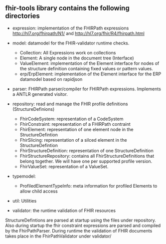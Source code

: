 fhir-tools library contains the following directories
-
- expression: implementation of the FHIRPath expressions http://hl7.org/fhirpath/N1/ and http://hl7.org/fhir/R4/fhirpath.html
- model: datamodel for the FHIR-validator runtime checks.
  - Collection: All Expressions work on collections
  - Element: A single node in the document tree (Interface)
  - ValueElement: implementation of the Element interface for nodes of the structure definition containing
fixed values or pattern values.
  - erp/ErpElement: implementation of the Element interface for the ERP datamodel based on rapidjson

- parser: FHIRPath parser/compiler for FHIRPath expressions. Implements a ANTLR generated visitor.
- repository: read and manage the FHIR profile definitions (StructureDefinions)
  - FhirCodeSystem: representation of a CodeSystem
  - FhirConstraint: representation of a FHIRPath contraint
  - FhirElement: representation of one element node in the StructureDefintion
  - FhirSlicing: representation of a silced element  in the StructureDefintion
  - FhirStructureDefinition: representation of one StructureDefinition
  - FhirStructureRepository: contains all FhirStructureDefinitions that belong together.
We will have one per supported profile version.
  - FhirValueSet: representation of a ValueSet.
- typemodel:
  - ProfiledElementTypeInfo: meta information for profiled Elements to allow child access
- util: Utilities
- validator: the runtime validation of FHIR resources

StructureDefintions are parsed at startup using the files under repository. Also during startup the fhir constraint
expressions are parsed and compiled by the FhirPathParser.
During runtime the validation of FHIR documents takes place in the FhirPathValidator under validator/